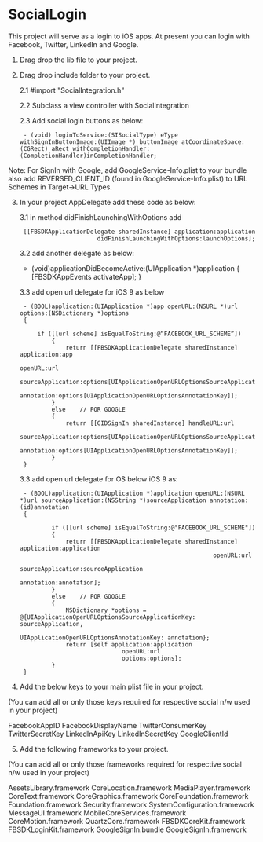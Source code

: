 # SocialLogin
This project will serve as a login to iOS apps. At present you can login with Facebook, Twitter, LinkedIn and Google.


1. Drag drop the lib file to your project.

2. Drag drop include folder to your project. 

	2.1 #import "SocialIntegration.h"

	2.2 Subclass a view controller with SocialIntegration

	2.3 Add social login buttons as below:

		- (void) loginToService:(SISocialType) eType withSignInButtonImage:(UIImage *) buttonImage atCoordinateSpace:(CGRect) aRect withCompletionHandler:(CompletionHandler)inCompletionHandler;

Note: For SignIn with Google, add GoogleService-Info.plist to your bundle also add REVERSED_CLIENT_ID (found in GoogleService-Info.plist)
 to URL Schemes in Target->URL Types.

3. In your project AppDelegate add these code as below:

	3.1 in method didFinishLaunchingWithOptions add
	
	    [[FBSDKApplicationDelegate sharedInstance] application:application
                             didFinishLaunchingWithOptions:launchOptions];

	3.2 add another delegate as below:

	- (void)applicationDidBecomeActive:(UIApplication *)application
	{
    		[FBSDKAppEvents activateApp];
	}

	3.3 add open url delegate for iOS 9 as below

		- (BOOL)application:(UIApplication *)app openURL:(NSURL *)url options:(NSDictionary *)options
		{

   			if ([[url scheme] isEqualToString:@“FACEBOOK_URL_SCHEME”])
    			{
        			return [[FBSDKApplicationDelegate sharedInstance] application:app
                                                              			      openURL:url
                                                    													 		     sourceApplication:options[UIApplicationOpenURLOptionsSourceApplicationKey]
                                                           annotation:options[UIApplicationOpenURLOptionsAnnotationKey]];
    			}
    			else	// FOR GOOGLE
    			{
        			return [[GIDSignIn sharedInstance] handleURL:url
                                   	            														sourceApplication:options[UIApplicationOpenURLOptionsSourceApplicationKey]
                                                         annotation:options[UIApplicationOpenURLOptionsAnnotationKey]];
    			}
		}

	3.3 add open url delegate for OS below iOS 9 as:

		- (BOOL)application:(UIApplication *)application openURL:(NSURL *)url sourceApplication:(NSString *)sourceApplication annotation:(id)annotation 
		{

    			if ([[url scheme] isEqualToString:@"FACEBOOK_URL_SCHEME"])
    			{
        			return [[FBSDKApplicationDelegate sharedInstance] application:application
                                                              openURL:url
                                                    sourceApplication:sourceApplication
                                                           annotation:annotation];
    			}
    			else 	// FOR GOOGLE
    			{
       				NSDictionary *options = @{UIApplicationOpenURLOptionsSourceApplicationKey: sourceApplication,
                                  			   UIApplicationOpenURLOptionsAnnotationKey: annotation};
        			return [self application:application
                         		  	openURL:url
                         		  	options:options];
    			}
		}
	

4. Add the below keys to your main plist file in your project.

(You can add all or only those keys required for respective social n/w used in your project)

FacebookAppID
FacebookDisplayName
TwitterConsumerKey
TwitterSecretKey
LinkedInApiKey
LinkedInSecretKey
GoogleClientId
 
5. Add the following frameworks to your project.

(You can add all or only those frameworks required for respective social n/w used in your project)

AssetsLibrary.framework
CoreLocation.framework
MediaPlayer.framework
CoreText.framework
CoreGraphics.framework
CoreFoundation.framework
Foundation.framework
Security.framework
SystemConfiguration.framework
MessageUI.framework
MobileCoreServices.framework
CoreMotion.framework
QuartzCore.framework
FBSDKCoreKit.framework
FBSDKLoginKit.framework
GoogleSignIn.bundle
GoogleSignIn.framework
